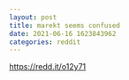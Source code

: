 ```yaml
--- 
layout: post 
title: marekt seems confused 
date: 2021-06-16 1623843962 
categories: reddit 
--- 
```

https://redd.it/o12y71